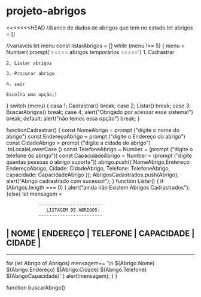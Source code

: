 # projeto-abrigos
<<<<<<<HEAD 
//banco de dados de abrigos que tem no estado
let abrigos = []

//variaveis
let menu
const listarAbrigos = []
while (menu !== 5) {
    menu = Number(
    prompt('===== abrigos temporários =====')
    1. Cadrastrar

    2. Listar abrigos

    3. Procurar abrigo

    4. sair

    Escolha uma opção;)
}
    switch (menu) {
    casa 1;
         Cadrastrar()
         break;
    case 2;
         Listar()
         break;
    case 3;
         BuscarAbrigos()
         break;
    case 4;
         alert("Obrigado por acessar esse sistema!")
         break;
    default:
         alert("não temos essa opção")
         break;
    }         

functionCadrastrar() {
    const NomeAbrigo = prompt ("digite o nome do abrigo")
    const EndereçoAbrigo = prompt ("digite o Endereço do abrigo")
    const CidadeAbrigo = prompt ("digite a cidade do abrigo") .toLocaleLowerCase ()
    const TelefoneAbrigo = Number = (prompt ("digite o telefone do abrigo"))
    const CapacidadeAbrigo  = Number = (prompt ("digite quantas pessoas o abrigo suporta"))
    abrigo.push({ NomeAbrigo,Endereço: EndereçoAbrigo, Cidade: CidadeAbrigo, Telefone: TelefoneAbrigo, capacidade: CapacidadeAbrigo });
    AbrigosCadastrados.push(Abrigo);
    alert("Abrigo cadrastrado com sucesso!");
   }
function Listar() {
    if (Abrigos.length === 0) {
        alert("ainda não Existem Abrigos Cadrastrados");
    }else{
       let mensagem =

                ------------------------
                   LISTAGEM DE ABRIGOS:
                ------------------------
       
|  NOME   |   ENDEREÇO  |   TELEFONE   |  CAPACIDADE  |  CIDADE  |
------------------------------------------------------------------- 
      
-------------------------------------------------------------------
for (let Abrigo of Abrigos)
     mensagem+= '\n $(Abrigo.Nome)  $(Abrigo.Endereço)  $(Abrigo.Cidade) $(Abrigo.Telefone) $(AbrigoCapacidade)'
    }
    alert(mensagem);
    }
}

function buscarAbrigo() 

